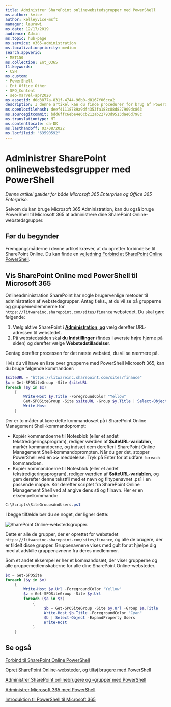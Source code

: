 ```yaml
---
title: Administrer SharePoint onlinewebstedsgrupper med PowerShell
ms.author: kvice
author: kelleyvice-msft
manager: laurawi
ms.date: 12/17/2019
audience: Admin
ms.topic: hub-page
ms.service: o365-administration
ms.localizationpriority: medium
search.appverid:
- MET150
ms.collection: Ent_O365
f1.keywords:
- CSH
ms.custom:
- PowerShell
- Ent_Office_Other
- SPO_Content
- seo-marvel-apr2020
ms.assetid: d0d3877a-831f-4744-96b0-d8167f06cca2
description: I denne artikel kan du finde procedurer for brug af PowerShell til Microsoft 365 at administrere SharePoint Online-webstedsgrupper.
ms.openlocfilehash: deef41118789a9df4353fa188c88d827909dc863
ms.sourcegitcommit: bdd6ffc6ebe4e6cb212ab22793d9513dae6d798c
ms.translationtype: MT
ms.contentlocale: da-DK
ms.lasthandoff: 03/08/2022
ms.locfileid: "63590592"
---
```

# <a name="manage-sharepoint-online-site-groups-with-powershell"></a>Administrer SharePoint onlinewebstedsgrupper med PowerShell

*Denne artikel gælder for både Microsoft 365 Enterprise og Office 365 Enterprise.*

Selvom du kan bruge Microsoft 365 Administration, kan du også bruge PowerShell til Microsoft 365 at administrere dine SharePoint Online-webstedsgrupper.

## <a name="before-you-begin"></a>Før du begynder

Fremgangsmåderne i denne artikel kræver, at du opretter forbindelse til SharePoint Online. Du kan finde en [vejledning Forbind at SharePoint Online PowerShell](/powershell/sharepoint/sharepoint-online/connect-sharepoint-online).

## <a name="view-sharepoint-online-with-powershell-for-microsoft-365"></a>Vis SharePoint Online med PowerShell til Microsoft 365

Onlineadministration SharePoint har nogle brugervenlige metoder til administration af webstedsgrupper. Antag f.eks., at du vil se på grupperne og gruppemedlemmerne for `https://litwareinc.sharepoint.com/sites/finance` webstedet. Du skal gøre følgende:

1. Vælg aktive SharePoint i <a href="https://go.microsoft.com/fwlink/?linkid=2185220" target="_blank">**Administration, og**</a> vælg derefter URL-adressen til webstedet.
2. På webstedssiden skal <a href="https://go.microsoft.com/fwlink/?linkid=2185072" target="_blank">**du Indstillinger**</a> (findes i øverste højre hjørne på siden) og derefter vælge **Webstedstilladelser**.

Gentag derefter processen for det næste websted, du vil se nærmere på.

Hvis du vil have en liste over grupperne med PowerShell Microsoft 365, kan du bruge følgende kommandoer:

```powershell
$siteURL = "https://litwareinc.sharepoint.com/sites/finance"
$x = Get-SPOSiteGroup -Site $siteURL
foreach ($y in $x)
    {
        Write-Host $y.Title -ForegroundColor "Yellow"
        Get-SPOSiteGroup -Site $siteURL -Group $y.Title | Select-Object -ExpandProperty Users
        Write-Host
    }
```

Der er to måder at køre dette kommandosæt på i SharePoint Online Management Shell-kommandoprompt:

- Kopiér kommandoerne til Notesblok (eller et andet tekstredigeringsprogram), rediger værdien af **$siteURL-variablen**, markér kommandoerne, og indsæt dem derefter i SharePoint Online Management Shell-kommandoprompten. Når du gør det, stopper PowerShell ved en **>>** meddelelse. Tryk på Enter for at udføre `foreach` kommandoen.<br/>
- Kopiér kommandoerne til Notesblok (eller et andet tekstredigeringsprogram), rediger værdien af **$siteURL-variablen**, og gem derefter denne tekstfil med et navn og filtypenavnet .ps1 i en passende mappe. Kør derefter scriptet fra SharePoint Online Management Shell ved at angive dens sti og filnavn. Her er en eksempelkommando:

```powershell
C:\Scripts\SiteGroupsAndUsers.ps1
```

I begge tilfælde bør du se noget, der ligner dette:

![SharePoint Online-webstedsgrupper.](../media/SPO-site-groups.png)

Dette er alle de grupper, der er oprettet for webstedet `https://litwareinc.sharepoint.com/sites/finance`, og alle de brugere, der er tildelt disse grupper. Gruppenavnene vises med gult for at hjælpe dig med at adskille gruppenavnene fra deres medlemmer.

Som et andet eksempel er her et kommandosæt, der viser grupperne og alle gruppemedlemskaberne for alle dine SharePoint Online-websteder.

```powershell
$x = Get-SPOSite
foreach ($y in $x)
    {
        Write-Host $y.Url -ForegroundColor "Yellow"
        $z = Get-SPOSiteGroup -Site $y.Url
        foreach ($a in $z)
            {
                 $b = Get-SPOSiteGroup -Site $y.Url -Group $a.Title
                 Write-Host $b.Title -ForegroundColor "Cyan"
                 $b | Select-Object -ExpandProperty Users
                 Write-Host
            }
    }
```

## <a name="see-also"></a>Se også

[Forbind til SharePoint Online PowerShell](/powershell/sharepoint/sharepoint-online/connect-sharepoint-online)

[Opret SharePoint Online-websteder, og tilføj brugere med PowerShell](create-sharepoint-sites-and-add-users-with-powershell.md)

[Administrer SharePoint onlinebrugere og -grupper med PowerShell](manage-sharepoint-users-and-groups-with-powershell.md)

[Administrer Microsoft 365 med PowerShell](manage-microsoft-365-with-microsoft-365-powershell.md)

[Introduktion til PowerShell til Microsoft 365](getting-started-with-microsoft-365-powershell.md)
